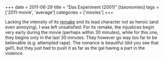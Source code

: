 +++
date = 2011-06-29
title = "Das Experiment (2001)"
[taxonomies]
tags = ['2011-movie', 'average']
categories = ['movies']
+++

Lacking the intensity of its [remake] and its lead character not as
heroic (and even annoying), I was left unsatisfied. For its remake, the
injustices begin very early during the movie (perhaps within 30
minutes), while for this one, they begins only in the last 30 minutes.
They however go way too far to be believable (e.g. attempted rape). The
romance is beautiful (did you see that gal!), but they just had to push
it as far as the gal having a part in the violence.

  [remake]: http://tshepang.net/the-experiment-2010

